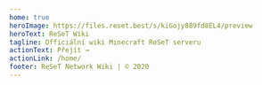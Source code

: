 ```yaml
---
home: true
heroImage: https://files.reset.best/s/kiGojy889fd8EL4/preview
heroText: ReSeT Wiki
tagline: Officiální wiki Minecraft ReSeT serveru
actionText: Přejít →
actionLink: /home/
footer: ReSeT Network Wiki | © 2020
---
```

